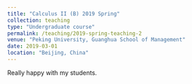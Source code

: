 ```yaml
---
title: "Calculus II (B) 2019 Spring"
collection: teaching
type: "Undergraduate course"
permalink: /teaching/2019-spring-teaching-2
venue: "Peking University, Guanghua School of Management"
date: 2019-03-01
location: "Beijing, China"
---
```


Really happy with my students.

